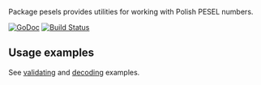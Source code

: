 Package pesels provides utilities for working with Polish PESEL numbers.

[![GoDoc](https://godoc.org/github.com/amwolff/pesels?status.svg)](https://godoc.org/github.com/amwolff/pesels)
[![Build Status](https://travis-ci.org/amwolff/pesels.svg?branch=master)](https://travis-ci.org/amwolff/pesels)

## Usage examples

See [validating](https://play.golang.org/p/smKV-qKVNts) and [decoding](https://play.golang.org/p/dq8K5kTLHH1) examples.
